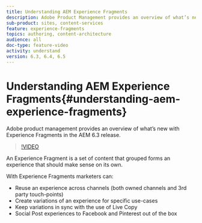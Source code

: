 ```yaml
---
title: Understanding AEM Experience Fragments
description: Adobe Product Management provides an overview of what’s new with Experience Fragments in the AEM 6.3 release.  
sub-product: sites, content-services
feature: experience-fragments
topics: authoring, content-architecture
audience: all
doc-type: feature-video
activity: understand
version: 6.3, 6.4, 6.5
---
```


# Understanding AEM Experience Fragments{#understanding-aem-experience-fragments}

Adobe product management provides an overview of what’s new with Experience Fragments in the AEM 6.3 release.

>[!VIDEO](https://video.tv.adobe.com/v/18927/?quality=9)

An Experience Fragment is a set of content that grouped forms an experience that should make sense on its own.

With Experience Fragments marketers can:

* Reuse an experience across channels (both owned channels and 3rd party touch-points)
* Create variations of an experience for specific use-cases
* Keep variations in sync with the use of Live Copy
* Social Post experiences to Facebook and Pinterest out of the box
